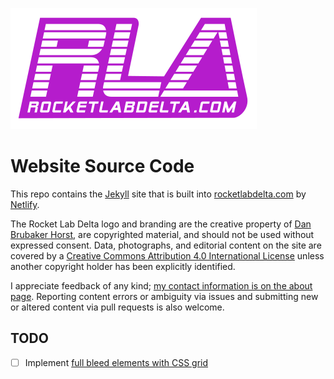 ![Rocket Lab Delta](https://raw.githubusercontent.com/rocketlabdelta/rocketlabdelta.com/main/assets/svg/RLD.svg)

# Website Source Code

This repo contains the [Jekyll][1] site that is built into [rocketlabdelta.com][2] by [Netlify][3].

The Rocket Lab Delta logo and branding are the creative property of [Dan Brubaker Horst][4], are copyrighted material, and should not be used without expressed consent.
Data, photographs, and editorial content on the site are covered by a [Creative Commons Attribution 4.0 International License][5] unless another copyright holder has been explicitly identified.

I appreciate feedback of any kind; [my contact information is on the about page][6].
Reporting content errors or ambiguity via issues and submitting new or altered content via pull requests is also welcome.

## TODO

- [ ] Implement [full bleed elements with CSS grid][7]

[1]: https://jekyllrb.com/
[2]: https://rocketlabdelta.com/
[3]: https://www.netlify.com/
[4]: https://www.danhorst.com/
[5]: http://creativecommons.org/licenses/by/4.0/
[6]: https://rocketlabdelta.com/about/#contact
[7]: https://joshwcomeau.com/css/full-bleed/
